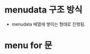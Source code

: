 # menudata 구조 방식

* menudata 배열에 쌓이는 형태로 진행됨. 

# menu for 문
<pre>
    <ng-container *ngFor="let menu of treeContextMenu">
</pre>